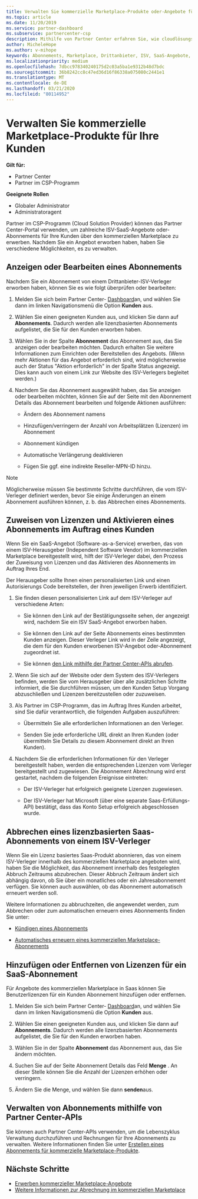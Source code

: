 ```yaml
---
title: Verwalten Sie kommerzielle Marketplace-Produkte oder-Angebote für Ihre Kunden | Partner Center
ms.topic: article
ms.date: 11/20/2019
ms.service: partner-dashboard
ms.subservice: partnercenter-csp
description: Mithilfe von Partner Center erfahren Sie, wie cloudlösungsanbieter verschiedene ISV-Angebote von Drittanbietern verwalten können, die für Kunden aus dem kommerziellen Marketplace erworben wurden.
author: MicheleHope
ms.author: v-mihope
keywords: Abonnements, Marketplace, Drittanbieter, ISV, SaaS-Angebote, cloudlösungsanbieter-Programm, Verwalten eines Angebots, Verwalten eines Abonnements, Lizenzen, kündigen eines Abonnements, Arbeitsplätze, Deaktivieren der automatischen Verlängerung, indirekte Reseller-MPN-ID
ms.localizationpriority: medium
ms.openlocfilehash: 7dbcc978340240175d2c03a5ba1e9312b48d7bdc
ms.sourcegitcommit: 36b8242cc8c47ed36d16f86338a075080c2441e1
ms.translationtype: MT
ms.contentlocale: de-DE
ms.lasthandoff: 03/21/2020
ms.locfileid: "80114952"
---
```

# <a name="manage-commercial-marketplace-products-for-your-customers"></a>Verwalten Sie kommerzielle Marketplace-Produkte für Ihre Kunden

**Gilt für:**

- Partner Center
- Partner im CSP-Programm

**Geeignete Rollen**

- Globaler Administrator
- Administratoragent

Partner im CSP-Programm (Cloud Solution Provider) können das Partner Center-Portal verwenden, um zahlreiche ISV-SaaS-Angebote oder-Abonnements für Ihre Kunden über den kommerziellen Marketplace zu erwerben. Nachdem Sie ein Angebot erworben haben, haben Sie verschiedene Möglichkeiten, es zu verwalten.

## <a name="view-or-edit-a-subscription"></a>Anzeigen oder Bearbeiten eines Abonnements

Nachdem Sie ein Abonnement von einem Drittanbieter-ISV-Verleger erworben haben, können Sie es wie folgt überprüfen oder bearbeiten:

1. Melden Sie sich beim Partner Center- [Dashboard](https://partner.microsoft.com/dashboard)an, und wählen Sie dann im linken Navigationsmenü die Option **Kunden** aus.

2. Wählen Sie einen geeigneten Kunden aus, und klicken Sie dann auf **Abonnements**. Dadurch werden alle lizenzbasierten Abonnements aufgelistet, die Sie für den Kunden erworben haben.

3. Wählen Sie in der Spalte **Abonnement** das Abonnement aus, das Sie anzeigen oder bearbeiten möchten. Dadurch erhalten Sie weitere Informationen zum Einrichten oder Bereitstellen des Angebots. (Wenn mehr Aktionen für das Angebot erforderlich sind, wird möglicherweise auch der Status "Aktion erforderlich" in der Spalte Status angezeigt. Dies kann auch von einem Link zur Website des ISV-Verlegers begleitet werden.)

4. Nachdem Sie das Abonnement ausgewählt haben, das Sie anzeigen oder bearbeiten möchten, können Sie auf der Seite mit den Abonnement Details das Abonnement bearbeiten und folgende Aktionen ausführen:

    - Ändern des Abonnement namens

    - Hinzufügen/verringern der Anzahl von Arbeitsplätzen (Lizenzen) im Abonnement

    - Abonnement kündigen

    - Automatische Verlängerung deaktivieren

    - Fügen Sie ggf. eine indirekte Reseller-MPN-ID hinzu.

> [!NOTE]
> Möglicherweise müssen Sie bestimmte Schritte durchführen, die vom ISV-Verleger definiert werden, bevor Sie einige Änderungen an einem Abonnement ausführen können, z. b. das Abbrechen eines Abonnements.

## <a name="assign-licenses-and-activate-a-subscription-on-behalf-of-a-customer"></a>Zuweisen von Lizenzen und Aktivieren eines Abonnements im Auftrag eines Kunden

Wenn Sie ein SaaS-Angebot (Software-as-a-Service) erwerben, das von einem ISV-Herausgeber (Independent Software Vendor) im kommerziellen Marketplace bereitgestellt wird, hilft der ISV-Verleger dabei, den Prozess der Zuweisung von Lizenzen und das Aktivieren des Abonnements im Auftrag Ihres End.

Der Herausgeber sollte Ihnen einen personalisierten Link und einen Autorisierungs Code bereitstellen, der ihren jeweiligen Erwerb identifiziert.

1. Sie finden diesen personalisierten Link auf dem ISV-Verleger auf verschiedene Arten:

    - Sie können den Link auf der Bestätigungsseite sehen, der angezeigt wird, nachdem Sie ein ISV SaaS-Angebot erworben haben.

    - Sie können den Link auf der Seite Abonnements eines bestimmten Kunden anzeigen. Dieser Verleger Link wird in der Zeile angezeigt, die dem für den Kunden erworbenen ISV-Angebot oder-Abonnement zugeordnet ist.

    - Sie können [den Link mithilfe der Partner Center-APIs abrufen](https://docs.microsoft.com/partner-center/develop/get-activation-link-by-order-line-item).

2. Wenn Sie sich auf der Website oder dem System des ISV-Verlegers befinden, werden Sie vom Herausgeber über alle zusätzlichen Schritte informiert, die Sie durchführen müssen, um den Kunden Setup Vorgang abzuschließen und Lizenzen bereitzustellen oder zuzuweisen.

3. Als Partner im CSP-Programm, das im Auftrag Ihres Kunden arbeitet, sind Sie dafür verantwortlich, die folgenden Aufgaben auszuführen:

    - Übermitteln Sie alle erforderlichen Informationen an den Verleger.

    - Senden Sie jede erforderliche URL direkt an Ihren Kunden (oder übermitteln Sie Details zu diesem Abonnement direkt an Ihren Kunden).

4. Nachdem Sie die erforderlichen Informationen für den Verleger bereitgestellt haben, werden die entsprechenden Lizenzen vom Verleger bereitgestellt und zugewiesen. Die Abonnement Abrechnung wird erst gestartet, nachdem die folgenden Ereignisse eintreten:

    - Der ISV-Verleger hat erfolgreich geeignete Lizenzen zugewiesen.

    - Der ISV-Verleger hat Microsoft (über eine separate Saas-Erfüllungs-API) bestätigt, dass das Konto Setup erfolgreich abgeschlossen wurde.

## <a name="cancel-a-license-based-saas-subscription-from-an-isv-publisher"></a>Abbrechen eines lizenzbasierten Saas-Abonnements von einem ISV-Verleger

Wenn Sie ein Lizenz basiertes Saas-Produkt abonnieren, das von einem ISV-Verleger innerhalb des kommerziellen Marketplace angeboten wird, haben Sie die Möglichkeit, das Abonnement innerhalb des festgelegten Abbruch Zeitraums abzubrechen. Dieser Abbruch Zeitraum ändert sich abhängig davon, ob Sie über ein monatliches oder ein Jahresabonnement verfügen. Sie können auch auswählen, ob das Abonnement automatisch erneuert werden soll.

Weitere Informationen zu abbruchzeiten, die angewendet werden, zum Abbrechen oder zum automatischen erneuern eines Abonnements finden Sie unter:

- [Kündigen eines Abonnements](create-a-new-subscription.md#cancel-a-subscription)

- [Automatisches erneuern eines kommerziellen Marketplace-Abonnements](create-a-new-subscription.md#choose-whether-to-automatically-renew-a-commercial-marketplace-subscription)

## <a name="add-or-remove-licenses-for-a-saas-subscription"></a>Hinzufügen oder Entfernen von Lizenzen für ein SaaS-Abonnement

Für Angebote des kommerziellen Marketplace in Saas können Sie Benutzerlizenzen für ein Kunden Abonnement hinzufügen oder entfernen.

1. Melden Sie sich beim Partner Center- [Dashboard](https://partner.microsoft.com/dashboard)an, und wählen Sie dann im linken Navigationsmenü die Option **Kunden** aus.

2. Wählen Sie einen geeigneten Kunden aus, und klicken Sie dann auf **Abonnements**. Dadurch werden alle lizenzbasierten Abonnements aufgelistet, die Sie für den Kunden erworben haben.

3. Wählen Sie in der Spalte **Abonnement** das Abonnement aus, das Sie ändern möchten.

4. Suchen Sie auf der Seite Abonnement Details das Feld **Menge** . An dieser Stelle können Sie die Anzahl der Lizenzen erhöhen oder verringern.

5. Ändern Sie die Menge, und wählen Sie dann **senden**aus.

## <a name="manage-subscriptions-using-partner-center-apis"></a>Verwalten von Abonnements mithilfe von Partner Center-APIs

Sie können auch Partner Center-APIs verwenden, um die Lebenszyklus Verwaltung durchzuführen und Rechnungen für Ihre Abonnements zu verwalten. Weitere Informationen finden Sie unter [Erstellen eines Abonnements für kommerzielle Marketplace-Produkte](https://docs.microsoft.com/partner-center/develop/create-subscription-azure-marketplace-products).

## <a name="next-steps"></a>Nächste Schritte

- [Erwerben kommerzieller Marketplace-Angebote](csp-commercial-marketplace-purchase.md)
- [Weitere Informationen zur Abrechnung im kommerziellen Marketplace](csp-commercial-marketplace-billing.md)